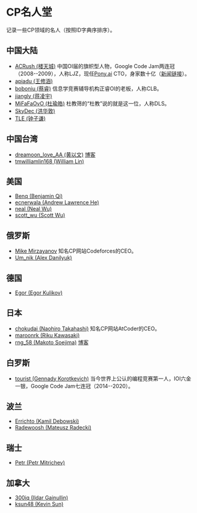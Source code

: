# CP名人堂

记录一些CP领域的名人（按照ID字典序排序）。

## 中国大陆

- [ACRush (楼天城)](https://codeforces.com/profile/ACRush) 中国OI届的旗帜型人物，Google Code Jam两连冠（2008--2009），人称LJZ，现任[Pony.ai](https://pony.ai/zh/index.html) CTO，身家数十亿（[新闻链接](https://finance.sina.com.cn/china/2020-05-12/doc-iirczymk1117301.shtml)）。
- [apiadu (王修涵)](https://codeforces.com/profile/apiadu)
- [boboniu (蔡睿)](https://codeforces.com/profile/boboniu) 信息学竞赛辅导机构正睿OI的老板，人称CLB。
- [jiangly (蒋凌宇)](https://codeforces.com/profile/jiangly)
- [MiFaFaOvO (杜瑜皓)](https://codeforces.com/profile/MiFaFaOvO) 杜教筛的“杜教”说的就是这一位，人称DLS。
- [SkyDec (洪华敦)](https://codeforces.com/profile/SkyDec)
- [TLE (钟子谦)](https://codeforces.com/profile/TLE)

## 中国台湾

- [dreamoon_love_AA (黄以文)](https://codeforces.com/profile/dreamoon_love_AA) [博客](http://dreamoon4.blogspot.com/)
- [tmwilliamlin168 (William Lin)](https://codeforces.com/profile/tmwilliamlin168)

## 美国

- [Benq (Benjamin Qi)](https://codeforces.com/profile/Benq)
- [ecnerwala (Andrew Lawrence He)](https://codeforces.com/profile/ecnerwala)
- [neal (Neal Wu)](https://codeforces.com/profile/neal)
- [scott_wu (Scott Wu)](https://codeforces.com/profile/scott_wu)

## 俄罗斯

- [Mike Mirzayanov](https://codeforces.com/profile/MikeMirzayanov) 知名CP网站Codeforces的CEO。
- [Um_nik (Alex Danilyuk)](https://codeforces.com/profile/Um_nik)

## 德国

- [Egor (Egor Kulikov)](https://codeforces.com/profile/Egor)

## 日本

- [chokudai (Naohiro Takahashi)](https://codeforces.com/profile/chokudai) 知名CP网站AtCoder的CEO。
- [maroonrk (Riku Kawasaki)](https://codeforces.com/profile/maroonrk)
- [rng_58 (Makoto Soejima)](http://codeforces.com/profile/rng_58) [博客](https://rng-58.blogspot.com/)

## 白罗斯

- [tourist (Gennady Korotkevich)](https://codeforces.com/profile/tourist) 当今世界上公认的编程竞赛第一人，IOI六金一银，Google Code Jam七连冠（2014--2020）。

## 波兰

- [Errichto (Kamil Debowski)](https://codeforces.com/profile/Errichto)
- [Radewoosh (Mateusz Radecki)](https://codeforces.com/profile/Radewoosh)

## 瑞士

- [Petr (Petr Mitrichev)](https://codeforces.com/profile/Petr)

## 加拿大

- [300iq (Ildar Gainullin)](https://codeforces.com/profile/300iq)
- [ksun48 (Kevin Sun)](https://codeforces.com/profile/ksun48)

<Utterances />
